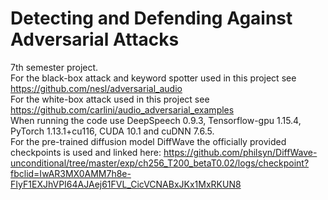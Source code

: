 # Detecting and Defending Against Adversarial Attacks
7th semester project.  
For the black-box attack and keyword spotter used in this project see https://github.com/nesl/adversarial_audio  
For the white-box attack used in this project see https://github.com/carlini/audio_adversarial_examples  
When running the code use DeepSpeech 0.9.3, Tensorflow-gpu 1.15.4, PyTorch 1.13.1+cu116, CUDA 10.1 and cuDNN 7.6.5.  
For the pre-trained diffusion model DiffWave the officially provided checkpoints is used and linked here: https://github.com/philsyn/DiffWave-unconditional/tree/master/exp/ch256_T200_betaT0.02/logs/checkpoint?fbclid=IwAR3MX0AMM7h8e-FIyF1EXJhVPI64AJAej61FVL_CicVCNABxJKx1MxRKUN8

